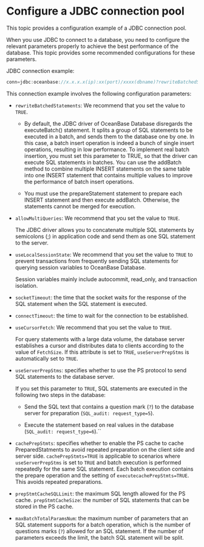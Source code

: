 # Configure a JDBC connection pool

This topic provides a configuration example of a JDBC connection pool. 

When you use JDBC to connect to a database, you need to configure the relevant parameters properly to achieve the best performance of the database. This topic provides some recommended configurations for these parameters. 

JDBC connection example:

```java
conn=jdbc:oceanbase://x.x.x.x(ip):xx(port)/xxxx(dbname)?rewriteBatchedStatements=TRUE&allowMultiQueries=TRUE&useLocalSessionState=TRUE&useUnicode=TRUE&characterEncoding=utf-8&socketTimeout=3000000&connectTimeout=60000
```

This connection example involves the following configuration parameters:

* `rewriteBatchedStatements`: We recommend that you set the value to `TRUE`. 

   * By default, the JDBC driver of OceanBase Database disregards the executeBatch() statement. It splits a group of SQL statements to be executed in a batch, and sends them to the database one by one. In this case, a batch insert operation is indeed a bunch of single insert operations, resulting in low performance. To implement real batch insertion, you must set this parameter to TRUE, so that the driver can execute SQL statements in batches. You can use the addBatch method to combine multiple INSERT statements on the same table into one INSERT statement that contains multiple values to improve the performance of batch insert operations. 

   * You must use the prepareStatement statement to prepare each INSERT statement and then execute addBatch. Otherwise, the statements cannot be merged for execution. 

* `allowMultiQueries`: We recommend that you set the value to `TRUE`. 

   The JDBC driver allows you to concatenate multiple SQL statements by semicolons (;) in application code and send them as one SQL statement to the server. 

* `useLocalSessionState`: We recommend that you set the value to `TRUE` to prevent transactions from frequently sending SQL statements for querying session variables to OceanBase Database. 

   Session variables mainly include autocommit, read_only, and transaction isolation. 

* `socketTimeout`: the time that the socket waits for the response of the SQL statement when the SQL statement is executed. 

* `connectTimeout`: the time to wait for the connection to be established. 

* `useCursorFetch`: We recommend that you set the value to `TRUE`. 

   For query statements with a large data volume, the database server establishes a cursor and distributes data to clients according to the value of `FetchSize`. If this attribute is set to `TRUE`, `useServerPrepStms` is automatically set to `TRUE`. 

* `useServerPrepStms`: specifies whether to use the PS protocol to send SQL statements to the database server. 

   If you set this parameter to `TRUE`, SQL statements are executed in the following two steps in the database:

   * Send the SQL text that contains a question mark (`?`) to the database server for preparation (`SQL_audit: request_type=5`).

   * Execute the statement based on real values in the database (`SQL_audit: request_type=6`).`` 

* `cachePrepStmts`: specifies whether to enable the PS cache to cache PreparedStatments to avoid repeated preparation on the client side and server side. `cachePrepStmts=TRUE` is applicable to scenarios where `useServerPrepStms` is set to `TRUE` and batch execution is performed repeatedly for the same SQL statement. Each batch execution contains the prepare operation and the setting of `executecachePrepStmts=TRUE`. This avoids repeated preparations. 

* `prepStmtCacheSQLLimit`: the maximum SQL length allowed for the PS cache. `prepStmtCacheSize`: the number of SQL statements that can be stored in the PS cache. 

* `maxBatchTotalParamsNum`: the maximum number of parameters that an SQL statement supports for a batch operation, which is the number of questions marks (`?`) allowed for an SQL statement.  If the number of parameters exceeds the limit, the batch SQL statement will be split. 
